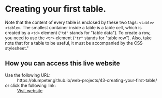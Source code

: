# Creating your first table. 

Note that the content of every table is enclosed by these two tags: <code>&lt;table&gt;&lt;table&gt;</code>. The smallest container inside a table is a table cell, which is created by a <code>&lt;td&gt;</code> element (<code>&quot;td&quot;</code> stands for &quot;table data&quot;). To create a row, you need to use the <code>&lt;tr&gt;</code> element (<code>&quot;tr&quot;</code> stands for &quot;table row&quot;). Also, take note that for a table to be useful, it must be accompanied by the CSS stylesheet."

## How you can access this live website

<dl>
  Use the following URL:
  <dd>
    https://olumpeter.github.io/web-projects/43-creating-your-first-table/
  </dd>
  or click the following link:
  <dd>
    <a href="https://olumpeter.github.io/web-projects/43-creating-your-first-table/">Visit website</a>
  </dd>
</dl>
